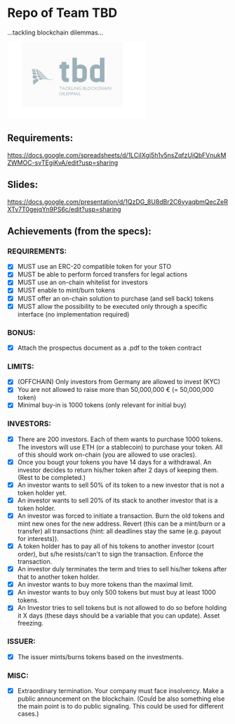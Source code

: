 # Repo of Team TBD
...tackling blockchain dilemmas...

<img src="tbd-logo.jpg" alt="Team TBD">

## Requirements:
https://docs.google.com/spreadsheets/d/1LCiIXgi5h1v5nsZqfzUiQbFVnukMZWMOC-svTEgiKvA/edit?usp=sharing

## Slides:
https://docs.google.com/presentation/d/1QzDG_8U8dBr2C6yyaqbmQecZeRXTv7T0gejqYn9PS6c/edit?usp=sharing


## Achievements (from the specs):
### REQUIREMENTS:
- [x] MUST use an ERC-20 compatible token for your STO
- [x] MUST be able to perform forced transfers for legal actions
- [x] MUST use an on-chain whitelist for investors
- [x] MUST enable to mint/burn tokens
- [x] MUST offer an on-chain solution to purchase (and sell back) tokens
- [x] MUST allow the possibility to be executed only through a specific interface (no implementation required)

### BONUS:
- [x] Attach the prospectus document as a .pdf to the token contract

### LIMITS:
- [x] (OFFCHAIN) Only investors from Germany are allowed to invest (KYC)
- [x] You are not allowed to raise more than 50,000,000 € (= 50,000,000 token)
- [x] Minimal buy-in is 1000 tokens (only relevant for initial buy)

### INVESTORS:
- [x] There are 200 investors. Each of them wants to purchase 1000 tokens. The investors will use ETH (or a stablecoin) to purchase your token. All of this should work on-chain (you are allowed to use oracles).
- [x] Once you bougt your tokens you have 14 days for a withdrawal. An investor decides to return his/her token after 2 days of keeping them. (Rest to be completed.)
- [x] An investor wants to sell 50% of its token to a new investor that is not a token holder yet.
- [x] An investor wants to sell 20% of its stack to another investor that is a token holder.
- [x] An investor was forced to initiate a transaction. Burn the old tokens and mint new ones for the new address. Revert (this can be a mint/burn or a transfer) all transactions (hint: all deadlines stay the same (e.g. payout for interests)).
- [x] A token holder has to pay all of his tokens to another investor (court order), but s/he resists/can't to sign the transaction. Enforce the transaction.
- [x] An investor duly terminates the term and tries to sell his/her tokens after that to another token holder.
- [x] An investor wants to buy more tokens than the maximal limit.
- [x] An investor wants to buy only 500 tokens but must buy at least 1000 tokens.
- [x] An Investor tries to sell tokens but is not allowed to do so before holding it X days (these days should be a variable that you can update). Asset freezing.

### ISSUER:
- [x] The issuer mints/burns tokens based on the investments.

### MISC:
- [x] Extraordinary termination. Your company must face insolvency. Make a public announcement on the blockchain. (Could be also something else the main point is to do public signaling. This could be used for different cases.)